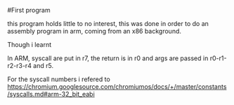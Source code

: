 #First program

this program holds little to no interest, this was done in order to do an assembly program in arm, coming from an x86 background.

Though i learnt

In ARM, syscall are put in r7, the return is in r0 and args are passed in r0-r1-r2-r3-r4 and r5.


For the syscall numbers i refered to https://chromium.googlesource.com/chromiumos/docs/+/master/constants/syscalls.md#arm-32_bit_eabi
